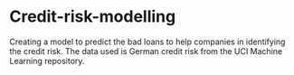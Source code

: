 # Credit-risk-modelling
Creating a model to predict the bad loans to help companies in identifying the credit risk. The data used is  German credit risk  from the UCI Machine Learning repository.
